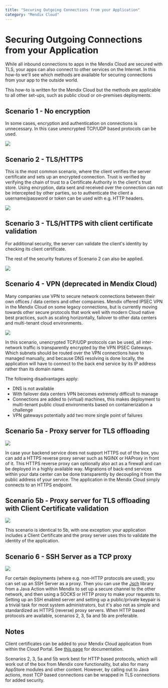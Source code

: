 ```yaml
---
title: "Securing Outgoing Connections from your Application"
category: "Mendix Cloud"
---
```

# Securing Outgoing Connections from your Application

While all inbound connections to apps in the Mendix Cloud are secured with TLS, your apps can also connect to other services on the Internet. In this how-to we'll see which methods are available for securing connections from your app to the outside world.

This how-to is written for the Mendix Cloud but the methods are applicable to all other set-ups, such as public cloud or on-premises deployments.

## Scenario 1 - No encryption

In some cases, encryption and authentication on connections is unnecessary. In this case unencrypted TCP/UDP based protocols can be used.

![](attachments/19202272/19399049.png)

## Scenario 2 - TLS/HTTPS

This is the most common scenario, where the client verifies the server certificate and sets up an encrypted connection. Trust is verified by verifying the chain of trust to a Certificate Authority in the client's trust store. Using encryption, data sent and received over the connection can not be intercepted by other parties, so to authenticate the client a username/password or token can be used with e.g. HTTP headers.

![](attachments/19202272/19399047.png)

## Scenario 3 - TLS/HTTPS with client certificate validation

For additional security, the server can validate the client's identity by checking its client certificate.

The rest of the security features of Scenario 2 can also be applied.

![](attachments/19202272/19399050.png)

## Scenario 4 - VPN (deprecated in Mendix Cloud)

Many companies use VPN to secure network connections between their own offices / data centers and other companies. Mendix offered IPSEC VPN in the Mendix Cloud on some legacy connections, but is currently moving towards other secure protocols that work well with modern Cloud native best practices, such as scaling horizontally, failover to other data centers and multi-tenant cloud environments.

![](attachments/19202272/19399048.png)

In this scenario, unencrypted TCP/UDP protocols can be used, all inter-network traffic is transparently encrypted by the VPN IPSEC Gateways. Which subnets should be routed over the VPN connections have to managed manually, and because DNS resolving is done locally, the application will have to connect to the back end service by its IP address rather than its domain name.

The following disadvantages apply:

*   DNS is not available
*   With failover data centers VPN becomes extremely difficult to manage
*   Connections are added to (virtual) machines, this makes deployment to multi-tenant public cloud environments based on containerization a challenge
*   VPN gateways potentially add two more single point of failures

## Scenario 5a - Proxy server for TLS offloading

![](attachments/19202272/19399044.png)

In case your backend service does not support HTTPS out of the box, you can add a HTTPS reverse proxy server such as NGINX or HAProxy in front of it. This HTTPS reverse proxy can optionally also act as a firewall and can be deployed in a highly available way. Migrations of back-end services within your data center can be done transparently by decoupling it from the public address of your service. The application in the Mendix Cloud simply connects to an HTTPS endpoint.

## Scenario 5b - Proxy server for TLS offloading with Client Certificate validation

![](attachments/19202272/19399045.png)

This scenario is identical to 5b, with one exception: your application includes a Client Certificate and the proxy server uses this to validate the identity of the application.

## Scenario 6 - SSH Server as a TCP proxy

![](attachments/19202272/19399052.png)

For certain deployments (where e.g. non-HTTP protocols are used), you can set up an SSH Server as a proxy. Then you can use the [Jsch](http://www.jcraft.com/jsch/) library from a Java Action within Mendix to set up a secure channel to the other network, and then using a SOCKS or HTTP proxy to make your requests to. Setting up an SSH enabled server and setting up a public/private keypair is a trivial task for most system administrators, but it's also not as simple and standardized as HTTPS (reverse) proxy servers. When HTTP based protocols are available, scenarios 2, 3, 5a and 5b are preferable.

## Notes

Client certificates can be added to your Mendix Cloud application from within the Cloud Portal. See [this page](/refguide6/Certificates) for documentation.

Scenarios 2, 3, 5a and 5b work best for HTTP based protocols, which will work out of the box from Mendix core functionality, but also for many AppStore modules and other content. However, by calling out to Java actions, most TCP based connections can be wrapped in TLS connections for added security.
